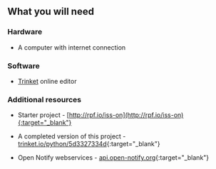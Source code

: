 ## What you will need

### Hardware

+ A computer with internet connection

### Software

+ [Trinket](https://trinket.io/) online editor

### Additional resources

+  Starter project - [http://rpf.io/iss-on](http://rpf.io/iss-on){:target="_blank"}
    
+ A completed version of this project - [trinket.io/python/5d3327334d](https://trinket.io/python/5d3327334d){:target="_blank"}

+ Open Notify webservices - [api.open-notify.org](http://api.open-notify.org/){:target="_blank"}

